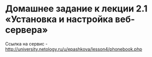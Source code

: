 # Домашнее задание к лекции 2.1 «Установка и настройка веб-сервера»
Ссылка на сервис - http://university.netology.ru/u/epashkova/lesson4/phonebook.php
